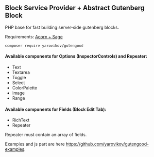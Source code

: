 ## Block Service Provider + Abstract Gutenberg Block

PHP base for fast building server-side gutenberg blocks.

Requirements: [Acorn + Sage](https://roots.io)

```
composer require yarovikov/gutengood
```

#### Available components for Options (InspectorControls) and Repeater:
- Text
- Textarea
- Toggle
- Select
- ColorPalette
- Image
- Range

#### Available components for Fields (Block Edit Tab):
- RichText
- Repeater

Repeater must contain an array of fields.

Examples and js part are here https://github.com/yarovikov/gutengood-examples.
